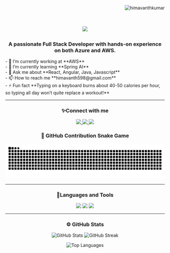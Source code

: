 <p align="right"> 
    <img src="https://komarev.com/ghpvc/?username=himavanthkumar&label=Profile%20views&color=0e75b6&style=flat" alt="himavanthkumar" /> 
</p>

<h1 align="center">
    <img src="https://readme-typing-svg.herokuapp.com/?font=Righteous&size=35&center=true&vCenter=true&width=500&height=70&duration=3000&lines=Hi+There!+👋👋;+I'm+Himavanth+Perni!;" />
</h1>



<h3 align="center">A passionate Full Stack Developer with hands-on experience on both Azure and AWS.</h3>
<div >
  - 🔭 I’m currently working at **AWS**<br>
  - 🌱 I’m currently learning **Spring AI**<br>
  - 💬 Ask me about **React, Angular, Java, Javascript**<br>
  - 📫 How to reach me **himavanth598@gmail.com**<br>
  - ⚡ Fun fact **Typing on a keyboard burns about 40-50 calories per hour, so typing all day won’t quite replace a workout!**
</div>

---

<h3 align="center">✨Connect with me</h3>
<div align="center">
    <a href="mailto:himavanth598@gmail.com">
        <img src="https://img.shields.io/badge/Email-333333?style=for-the-badge&logo=gmail&logoColor=red" />
    </a>
    <a href="https://www.linkedin.com/in/perni-himavanth-kumar" target="_blank">
        <img src="https://img.shields.io/badge/LinkedIn-0077B5?style=for-the-badge&logo=linkedin&logoColor=white" />
    </a>
    <a href="https://himavanth-kumar-perni-portfolio.vercel.app/" target="_blank">
         <img src="https://img.shields.io/badge/Portfolio-000000?style=for-the-badge&logo=vercel&logoColor=white" />
     </a>
 

</div>

 <h3 align="center">🐍 GitHub Contribution Snake Game</h3>
 <p align="center">
   <picture>
     <source media="(prefers-color-scheme: dark)" srcset="https://raw.githubusercontent.com/Himavanthkumar/himavanthkumar/output/github-snake-dark.svg" />
     <source media="(prefers-color-scheme: light)" srcset="https://raw.githubusercontent.com/Himavanthkumar/himavanthkumar/output/github-snake.svg" />
     <img alt="github-snake" src="https://raw.githubusercontent.com/Himavanthkumar/himavanthkumar/output/github-snake.svg" />
   </picture>
 </p>

---

<h3 align="center">🔧Languages and Tools</h3>
<div align="center">
    <img src="https://skillicons.dev/icons?i=react,nextjs,bootstrap,mui,html,css,vscode,github,tailwind,git,postman" />
    <img src="https://skillicons.dev/icons?i=kafka,angular,redux,spring,aws,azure,rabbitmq,java,mysql,elasticsearch,flask" />
    <img src="https://skillicons.dev/icons?i=nodejs,javascript,typescript,express,mongodb,jenkins,terraform,ansible,kubernetes,docker" /><br>
</div>







---

<h3 align="center">⚙️ GitHub Stats</h3>
<p align="center">
    <img src="https://github-readme-stats.vercel.app/api?username=himavanthkumar&show_icons=true&theme=radical&count_private=true&hide_border=true" alt="GitHub Stats">
    <img src="https://github-readme-streak-stats.herokuapp.com?user=himavanthkumar&theme=radical&hide_border=true" alt="GitHub Streak">
</p>
<p align="center">
    <img src="https://github-readme-stats.vercel.app/api/top-langs/?username=himavanthkumar&layout=compact&theme=radical&hide_border=true" alt="Top Languages">
</p>
